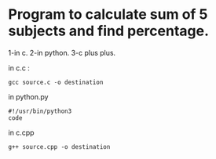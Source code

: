 # Program to calculate sum of 5 subjects and find percentage.

1-in c.
2-in python.
3-c plus plus.


in c.c :
```
gcc source.c -o destination
```
in python.py
```python3
#!/usr/bin/python3
code
```
in c.cpp
```
g++ source.cpp -o destination
```
